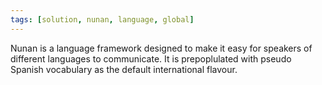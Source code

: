 ```yaml
---
tags: [solution, nunan, language, global]
---
```


Nunan is a language framework designed to make it easy for speakers of different languages to communicate. It is prepoplulated with pseudo Spanish vocabulary as the default international flavour.